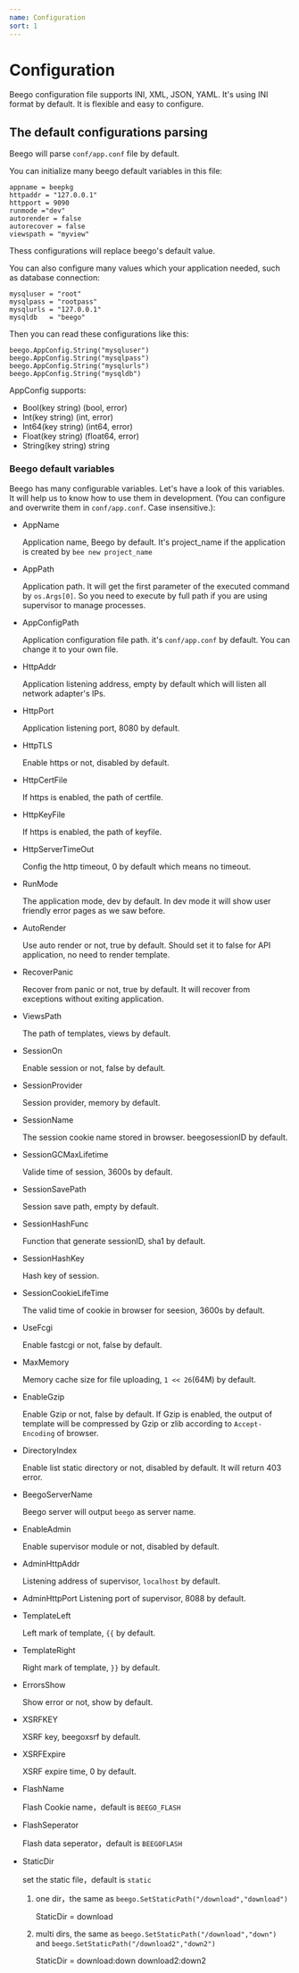 ```yaml
---
name: Configuration
sort: 1
---
```


# Configuration

Beego configuration file supports INI, XML, JSON, YAML. It's using INI format by default. It is flexible and easy to configure.

## The default configurations parsing 

Beego will parse `conf/app.conf` file by default.

You can initialize many beego default variables in this file:

	appname = beepkg
	httpaddr = "127.0.0.1"
	httpport = 9090
	runmode ="dev"
	autorender = false
	autorecover = false
	viewspath = "myview"

Thess configurations will replace beego's default value.

You can also configure many values which your application needed, such as database connection:

	mysqluser = "root"
	mysqlpass = "rootpass"
	mysqlurls = "127.0.0.1"
	mysqldb   = "beego"

Then you can read these configurations like this:

	beego.AppConfig.String("mysqluser")
	beego.AppConfig.String("mysqlpass")
	beego.AppConfig.String("mysqlurls")
	beego.AppConfig.String("mysqldb")

AppConfig supports:

- Bool(key string) (bool, error)
- Int(key string) (int, error)
- Int64(key string) (int64, error)
- Float(key string) (float64, error)
- String(key string) string

### Beego default variables

Beego has many configurable variables. Let's have a look of this variables. It will help us to know how to use them in development. (You can configure and overwrite them in `conf/app.conf`. Case insensitive.):

* AppName
  
  Application name, Beego by default. It's project_name if the application is created by `bee new project_name`

* AppPath

  Application path. It will get the first parameter of the executed command by `os.Args[0]`. So you need to execute by full path if you are using supervisor to manage processes.
	
* AppConfigPath

  Application configuration file path. it's `conf/app.conf` by default.  You can change it to your own file.

* HttpAddr

  Application listening address, empty by default which will listen all network adapter's IPs.

* HttpPort

  Application listening port, 8080 by default.
	
* HttpTLS

  Enable https or not, disabled by default.

* HttpCertFile

  If https is enabled, the path of certfile.

* HttpKeyFile
		
  If https is enabled, the path of keyfile.

* HttpServerTimeOut

  Config the http timeout, 0 by default which means no timeout.
	
* RunMode

  The application mode, dev by default. In dev mode it will show user friendly error pages as we saw before.

* AutoRender

  Use auto render or not, true by default. Should set it to false for API application, no need to render template.

* RecoverPanic

  Recover from panic or not, true by default. It will recover from exceptions without exiting application.

* ViewsPath

  The path of templates, views by default.

* SessionOn

  Enable session or not, false by default.

* SessionProvider

  Session provider, memory by default.

* SessionName

  The session cookie name stored in browser. beegosessionID by default.

* SessionGCMaxLifetime

  Valide time of session, 3600s by default.

* SessionSavePath

  Session save path, empty by default.

* SessionHashFunc

  Function that generate sessionID, sha1 by default.

* SessionHashKey

  Hash key of session.
	
* SessionCookieLifeTime

  The valid time of cookie in browser for seesion, 3600s by default.

* UseFcgi

  Enable fastcgi or not, false by default.

* MaxMemory

  Memory cache size for file uploading, `1 << 26`(64M) by default.

* EnableGzip

  Enable Gzip or not, false by default. If Gzip is enabled, the output of template will be compressed by Gzip or zlib according to `Accept-Encoding` of browser.

* DirectoryIndex

  Enable list static directory or not, disabled by default. It will return 403 error.
	
* BeegoServerName

  Beego server will output `beego` as server name.
	
* EnableAdmin

  Enable supervisor module or not, disabled by default.
	
* AdminHttpAddr

  Listening address of supervisor, `localhost` by default.

* AdminHttpPort
  Listening port of supervisor, 8088 by default.
	
* TemplateLeft

  Left mark of template, `{{` by default.
	
* TemplateRight

  Right mark of template, `}}` by default.
	
* ErrorsShow

  Show error or not, show by default.

* XSRFKEY

  XSRF key, beegoxsrf by default.
	
* XSRFExpire

  XSRF expire time, 0 by default.

* FlashName

  Flash Cookie name，default is `BEEGO_FLASH`

* FlashSeperator

  Flash data seperator，default is `BEEGOFLASH`

* StaticDir

  set the static file，default is `static`	
 	1. one dir，the same as `beego.SetStaticPath("/download","download")`

		StaticDir = download
  	2. multi dirs, the same as `beego.SetStaticPath("/download","down")` and `beego.SetStaticPath("/download2","down2")`

		StaticDir = download:down download2:down2
